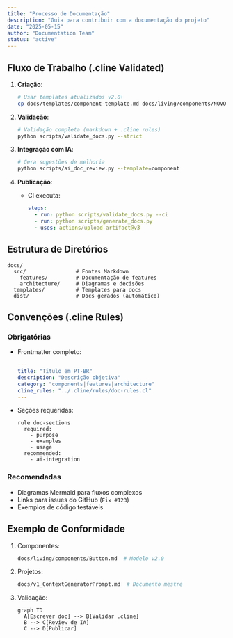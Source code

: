 ```yaml
---
title: "Processo de Documentação"
description: "Guia para contribuir com a documentação do projeto"
date: "2025-05-15"
author: "Documentation Team"
status: "active"
---
```


## Fluxo de Trabalho (.cline Validated)

1. **Criação**:
   ```bash
   # Usar templates atualizados v2.0+
   cp docs/templates/component-template.md docs/living/components/NOVO-COMPONENTE.md
   ```

2. **Validação**:
   ```bash
   # Validação completa (markdown + .cline rules)
   python scripts/validate_docs.py --strict
   ```

3. **Integração com IA**:
   ```bash
   # Gera sugestões de melhoria
   python scripts/ai_doc_review.py --template=component
   ```

4. **Publicação**:
   - CI executa:
     ```yaml
     steps:
       - run: python scripts/validate_docs.py --ci
       - run: python scripts/generate_docs.py
       - uses: actions/upload-artifact@v3
     ```

## Estrutura de Diretórios

```
docs/
  src/                # Fontes Markdown
    features/         # Documentação de features
    architecture/     # Diagramas e decisões
  templates/          # Templates para docs
  dist/               # Docs gerados (automático)
```

## Convenções (.cline Rules)

### Obrigatórias
- Frontmatter completo:
  ```yaml
  ---
  title: "Título em PT-BR"
  description: "Descrição objetiva"
  category: "components|features|architecture"
  cline_rules: "../.cline/rules/doc-rules.cl"
  ---
  ```

- Seções requeridas:
  ```clinerules
  rule doc-sections
    required:
      - purpose
      - examples
      - usage
    recommended:
      - ai-integration
  ```

### Recomendadas
- Diagramas Mermaid para fluxos complexos
- Links para issues do GitHub (`Fix #123`)
- Exemplos de código testáveis

## Exemplo de Conformidade

1. Componentes:
   ```bash
   docs/living/components/Button.md  # Modelo v2.0
   ```

2. Projetos:
   ```bash
   docs/v1_ContextGeneratorPrompt.md  # Documento mestre
   ```

3. Validação:
   ```mermaid
   graph TD
     A[Escrever doc] --> B[Validar .cline]
     B --> C[Review de IA]
     C --> D[Publicar]
   ```
